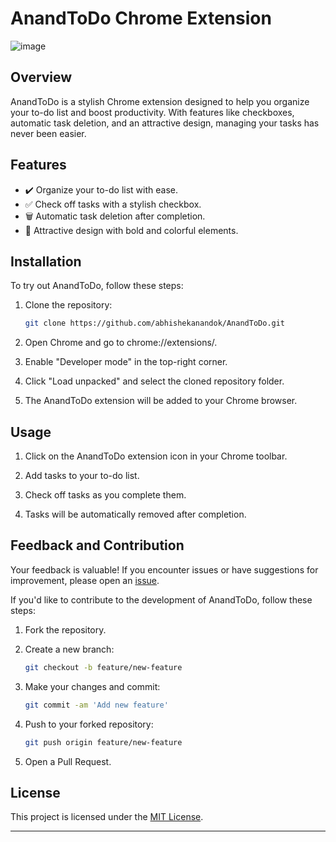 # AnandToDo Chrome Extension

![image](https://github.com/abhishekanandok/AnandToDo/assets/112304737/d6003a86-ac0a-48e3-80fa-e2c6ea7c7bad)


## Overview

AnandToDo is a stylish Chrome extension designed to help you organize your to-do list and boost productivity. With features like checkboxes, automatic task deletion, and an attractive design, managing your tasks has never been easier.

## Features

- ✔️ Organize your to-do list with ease.
- ✅ Check off tasks with a stylish checkbox.
- 🗑️ Automatic task deletion after completion.
- 🎨 Attractive design with bold and colorful elements.

## Installation

To try out AnandToDo, follow these steps:

1. Clone the repository:

   ```bash
   git clone https://github.com/abhishekanandok/AnandToDo.git


1. Open Chrome and go to chrome://extensions/.

2. Enable "Developer mode" in the top-right corner.

3. Click "Load unpacked" and select the cloned repository folder.

4. The AnandToDo extension will be added to your Chrome browser.

## Usage

1. Click on the AnandToDo extension icon in your Chrome toolbar.

2. Add tasks to your to-do list.

3. Check off tasks as you complete them.

4. Tasks will be automatically removed after completion.

## Feedback and Contribution

Your feedback is valuable! If you encounter issues or have suggestions for improvement, please open an [issue](https://github.com/abhishekanandok/AnandToDo/issues).

If you'd like to contribute to the development of AnandToDo, follow these steps:

1. Fork the repository.

2. Create a new branch:

   ```bash
   git checkout -b feature/new-feature
   ```

3. Make your changes and commit:

   ```bash
   git commit -am 'Add new feature'
   ```

4. Push to your forked repository:

   ```bash
   git push origin feature/new-feature
   ```

5. Open a Pull Request.

## License

This project is licensed under the [MIT License](LICENSE).

---
